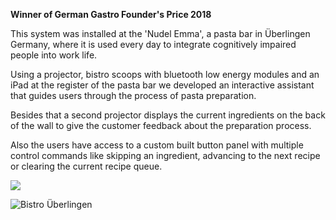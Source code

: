 **Winner of German Gastro Founder's Price 2018**

This system was installed at the 'Nudel Emma', a pasta bar in Überlingen Germany, where it is used every day to integrate cognitively impaired people into work life. 

Using a projector, bistro scoops with bluetooth low energy modules and an iPad at the register of the pasta bar we developed an interactive assistant that guides users through the process of pasta preparation.

Besides that a second projector displays the current ingredients on the back of the wall to give the customer feedback about the preparation process.

Also the users have access to a custom built button panel with multiple control commands like skipping an ingredient, advancing to the next recipe or clearing the current recipe queue.

![](https://image.jimcdn.com/app/cms/image/transf/dimension=2048x2048:format=jpg/path/sd8b97cdde9183367/image/iea7bcd9967290d1e/version/1545065056/image.jpg)

![](https://image.jimcdn.com/app/cms/image/transf/dimension=2048x2048:format=jpg/path/sd8b97cdde9183367/image/idfe4b3de31db087f/version/1545065056/image.jpg 'Bistro Überlingen')


